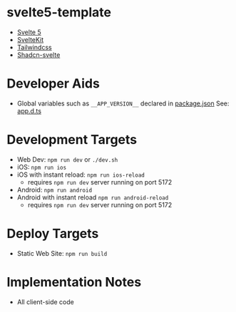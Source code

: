 # svelte5-template

- [Svelte 5](https://svelte.dev/docs/svelte/overview)
- [SvelteKit](https://svelte.dev/docs/kit/introduction)
- [Tailwindcss](https://tailwindcss.com/docs/installation)
- [Shadcn-svelte](https://next.shadcn-svelte.com/docs)

# Developer Aids

- Global variables such as `__APP_VERSION__` declared in [package.json](/package.json) See: [app.d.ts](./src/app.d.ts)

# Development Targets

- Web Dev: `npm run dev` or `./dev.sh`
- iOS: `npm run ios`
- iOS with instant reload: `npm run ios-reload`
    - requires `npm run dev` server running on port 5172
- Android: `npm run android`
- Android with instant reload `npm run android-reload`
    - requires `npm run dev` server running on port 5172

# Deploy Targets

- Static Web Site: `npm run build`

# Implementation Notes

- All client-side code
